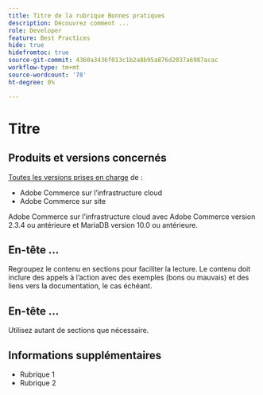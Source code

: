 ```yaml
---
title: Titre de la rubrique Bonnes pratiques
description: Découvrez comment ...
role: Developer
feature: Best Practices
hide: true
hidefromtoc: true
source-git-commit: 4360a3436f013c1b2a8b95a876d2037a6987acac
workflow-type: tm+mt
source-wordcount: '78'
ht-degree: 0%

---
```



<!-- Template Instructions: 

When you create a new best practices topic from this template, remove the hide metadata tags. These values hide this template from the TOC and search indexing.

Metadata values configured in ExL:
Available roles: https://git.corp.adobe.com/AdobeDocs/exl-config/blob/master/metadata-values/role.yml

Available features: https://git.corp.adobe.com/AdobeDocs/exl-config/blob/master/metadata-values/feature.yml  -->

# Titre

<!--Template instruction:  Add one or two sentences to summarize the overall contents of this best practice topic-->

## Produits et versions concernés

<!-- Template comment: When we have the ability to tag content by versions, we might be able to remove this explicit header in favor of using tags for versions and editions.-->

<!--Template instruction: Add details for the product and versions where the best practice info is relevant. Below are two examples, adjust and delete unneeded info per best practice requirements. If info applies specifically to B2B or B2C, include that information -->

<!-- Example 1: -->

[Toutes les versions prises en charge](../../../release/versions.md) de :

- Adobe Commerce sur l’infrastructure cloud
- Adobe Commerce sur site

<!-- Example 2: -->

Adobe Commerce sur l’infrastructure cloud avec Adobe Commerce version 2.3.4 ou antérieure et MariaDB version 10.0 ou antérieure.

<!-- Business type: B2C and B2B -- specify only if needed/)-->

## En-tête ...

Regroupez le contenu en sections pour faciliter la lecture. Le contenu doit inclure des appels à l’action avec des exemples (bons ou mauvais) et des liens vers la documentation, le cas échéant.

## En-tête ...

Utilisez autant de sections que nécessaire.

## Informations supplémentaires

<!-- If applicable, add links to additional, more detailed documentation that provides more context about this best practices content.-->

- Rubrique 1
- Rubrique 2

<!-- Template instruction:  Remove all template comments and instructions from the best practices article before committing your changes. -->
